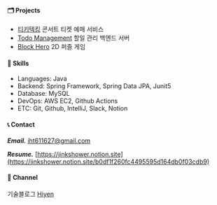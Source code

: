 #### 🗂️ Projects
- [티키텍킹](https://github.com/lay-down-coding/tickitecking) 콘서트 티켓 예매 서비스
- [Todo Management](https://github.com/jinkshower/Todo-management) 할일 관리 백엔드 서버
- [Block Hero](https://github.com/jinkshower/BlockHero) 2D 퍼즐 게임

#### 🔨 Skills
- Languages: Java  
- Backend: Spring Framework, Spring Data JPA, Junit5  
- Database: MySQL  
- DevOps: AWS EC2, Github Actions  
- ETC: Git, Github, IntelliJ, Slack, Notion  


#### 📞 Contact
***Email.*** [iht611627@gmail.com](iht611627@gmail.com) &nbsp;

***Resume.*** [https://jinkshower.notion.site](https://jinkshower.notion.site/b0df1f260fc4495595d164db0f03cdb9)


#### 📮 Channel
기술블로그 [Hiyen](https://jinkshower.github.io/)
